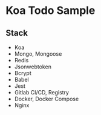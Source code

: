 # Koa Todo Sample

## Stack

- Koa
- Mongo, Mongoose
- Redis
- Jsonwebtoken
- Bcrypt
- Babel
- Jest
- Gitlab CI/CD, Registry
- Docker, Docker Compose
- Nginx
